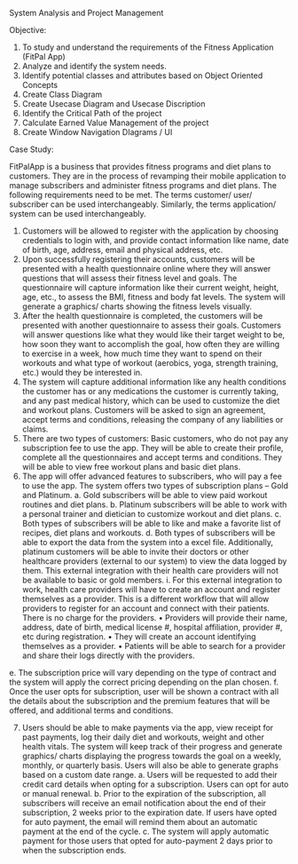 System Analysis and Project Management

Objective: 

1. To study  and understand the requirements of the Fitness Application (FitPal App) 
2. Analyze and identify the system needs.
3. Identify potential classes and attributes based on Object Oriented Concepts
4. Create Class Diagram
5. Create Usecase Diagram and Usecase Discription
6. Identify the Critical Path of the project
7. Calculate Earned Value Management of the project
8. Create Window Navigation DIagrams / UI
           
Case Study: 
 
FitPalApp is a business that provides fitness programs and diet plans to customers. They are in the process of revamping their mobile application to manage subscribers and administer fitness programs and diet plans. The following requirements need to be met. The terms customer/ user/ subscriber can be used interchangeably. Similarly, the terms application/ system can be used interchangeably.

1)	Customers will be allowed to register with the application by choosing credentials to login with, and provide contact information like name, date of birth, age, address, email and physical address, etc.
2)	Upon successfully registering their accounts, customers will be presented with a health questionnaire online where they will answer questions that will assess their fitness level and goals. The questionnaire will capture information like their current weight, height, age, etc., to assess the BMI, fitness and body fat levels. The system will generate a graphics/ charts showing the fitness levels visually.
3)	After the health questionnaire is completed, the customers will be presented with another questionnaire to assess their goals. Customers will answer questions like what they would like their target weight to be, how soon they want to accomplish the goal, how often they are willing to exercise in a week, how much time they want to spend on their workouts and what type of workout (aerobics, yoga, strength training, etc.) would they be interested in. 
4)	The system will capture additional information like any health conditions the customer has or any medications the customer is currently taking, and any past medical history, which can be used to customize the diet and workout plans. Customers will be asked to sign an agreement, accept terms and conditions, releasing the company of any liabilities or claims. 
5)	There are two types of customers: Basic customers, who do not pay any subscription fee to use the app. They will be able to create their profile, complete all the questionnaires and accept terms and conditions. They will be able to view free workout plans and basic diet plans.
6)	The app will offer advanced features to subscribers, who will pay a fee to use the app. The system offers two types of subscription plans – Gold and Platinum.
a.	Gold subscribers will be able to view paid workout routines and diet plans.
b.	Platinum subscribers will be able to work with a personal trainer and dietician to customize workout and diet plans.
c.	Both types of subscribers will be able to like and make a favorite list of recipes, diet plans and workouts. 
d.	Both types of subscribers will be able to export the data from the system into a excel file. Additionally, platinum customers will be able to invite their doctors or other healthcare providers (external to our system) to view the data logged by them. This external integration with their health care providers will not be available to basic or gold members. 
i.	For this external integration to work, health care providers will have to create an account and register themselves as a provider. This is a different workflow that will allow providers to register for an account and connect with their patients. There is no charge for the providers. 
•	Providers will provide their name, address, date of birth, medical license #, hospital affiliation, provider #, etc during registration.
•	They will create an account identifying themselves as a provider.
•	Patients will be able to search for a provider and share their logs directly with the providers.  

e.	The subscription price will vary depending on the type of contract and the system will apply the correct pricing depending on the plan chosen.
f.	Once the user opts for subscription, user will be shown a contract with all the details about the subscription and the premium features that will be offered, and additional terms and conditions.

7)	Users should be able to make payments via the app, view receipt for past payments, log their daily diet and workouts, weight and other health vitals. The system will keep track of their progress and generate graphics/ charts displaying the progress towards the goal on a weekly, monthly, or quarterly basis. Users will also be able to generate graphs based on a custom date range. 
a.	Users will be requested to add their credit card details when opting for a subscription. Users can opt for auto or manual renewal.
b.	Prior to the expiration of the subscription, all subscribers will receive an email notification about the end of their subscription, 2 weeks prior to the expiration date. If users have opted for auto payment, the email will remind them about an automatic payment at the end of the cycle.
c.	The system will apply automatic payment for those users that opted for auto-payment 2 days prior to when the subscription ends.
          
           
           


